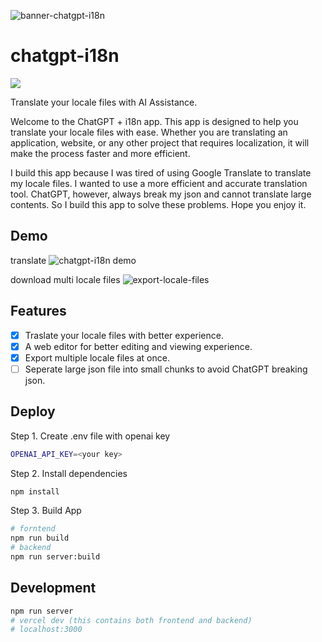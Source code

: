 ![banner-chatgpt-i18n](https://user-images.githubusercontent.com/22167673/224073006-ffb0120f-dfbc-4500-ba1a-ca44c0b551ea.png)

# chatgpt-i18n

![](https://img.shields.io/github/actions/workflow/status/ObservedObserver/chatgpt-i18n/auto-build.yml)

Translate your locale files with AI Assistance.

Welcome to the ChatGPT + i18n app. This app is designed to help you translate your locale files with ease. Whether you are translating an application, website, or any other project that requires localization, it will make the process faster and more efficient.

I build this app because I was tired of using Google Translate to translate my locale files. I wanted to use a more efficient and accurate translation tool. ChatGPT, however, always break my json and cannot translate large contents. So I build this app to solve these problems. Hope you enjoy it.

## Demo

translate
![chatgpt-i18n demo](https://user-images.githubusercontent.com/22167673/224073144-558b3cf5-a7e5-4351-a394-5821c90f0ba9.png)

download multi locale files
![export-locale-files](https://user-images.githubusercontent.com/22167673/224073592-77bffd43-7422-40d2-984d-cfe95079ceb0.png)




## Features
- [x] Traslate your locale files with better experience.
- [x] A web editor for better editing and viewing experience.
- [x] Export multiple locale files at once.
- [ ] Seperate large json file into small chunks to avoid ChatGPT breaking json.

## Deploy

Step 1. Create .env file with openai key
```bash
OPENAI_API_KEY=<your key>
```

Step 2. Install dependencies
```bash
npm install
```


Step 3. Build App

```bash
# forntend
npm run build
# backend
npm run server:build
```

## Development

```bash
npm run server
# vercel dev (this contains both frontend and backend)
# localhost:3000
```

